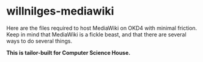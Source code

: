 # willnilges-mediawiki

Here are the files required to host MediaWiki on OKD4 with minimal friction. Keep in mind that MediaWiki is a fickle beast, and that there are several ways to do several things.

**This is tailor-built for Computer Science House.**
